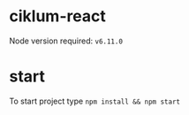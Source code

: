 # ciklum-react

Node version required: `v6.11.0`

# start

To start project type `npm install && npm start`
